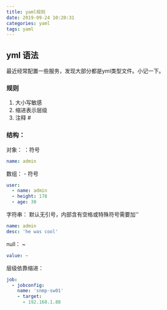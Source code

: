 ```yaml
---
title: yaml规则
date: 2019-09-24 10:20:31
categories: yaml
tags: yaml
---
```


## yml 语法

最近经常配置一些服务，发现大部分都是yml类型文件。小记一下。

### 规则
1. 大小写敏感
2. 缩进表示层级
3. 注释 # 

### 结构：
对象： ：符号 

```yml
name: admin
``` 
 
数组： - 符号      
```yml
user:
  - name: admin
  - height: 178
  - age: 30
```
字符串： 默认无引号，内部含有空格或特殊符号需要加''
```yml
name: admin
desc: 'he was cool'
```
null： ~ 
```yml
value: ~
```
层级依靠缩进：
```yml
job:
  - jobconfig:
    name: 'snmp-sw01'
    - target:
      - 192.168.1.88
```